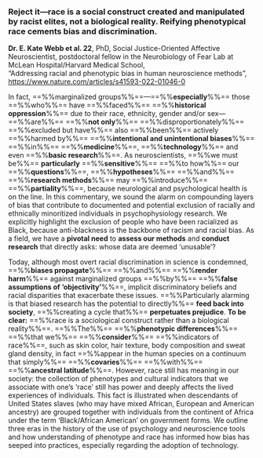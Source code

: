 ### Reject it—race is a social construct created and manipulated by racist elites, not a biological reality. Reifying phenotypical race cements bias and discrimination.

**Dr. E. Kate Webb et al. 22**, PhD, Social Justice-Oriented Affective Neuroscientist, postdoctoral fellow in the Neurobiology of Fear Lab at McLean Hospital/Harvard Medical School,  
“Addressing racial and phenotypic bias in human neuroscience methods”,  
<https://www.nature.com/articles/s41593-022-01046-0>

In fact, ==%%marginalized groups%%==—==%%**especially**%%== those ==%%who%%== have ==%%faced%%== ==%%**historical oppression**%%== due to their race, ethnicity, gender and/or sex—==%%are%%== ==%%**not only**%%== ==%%disproportionately%%== ==%%excluded but have%%== also ==%%been%%== actively ==%%harmed by%%== ==%%**intentional and unintentional biases**%%== ==%%in%%== ==%%**medicine**%%==, ==%%**technology**%%== and even ==%%**basic research**%%==. As neuroscientists, ==%%we must be%%== **particularly** ==%%**sensitive**%%== ==%%to how%%== our ==%%**questions**%%==, ==%%**hypotheses**%%== ==%%and%%== ==%%**research methods**%%== may ==%%introduce%%== ==%%**partiality**%%==, because neurological and psychological health is on the line. In this commentary, we sound the alarm on compounding layers of bias that contribute to documented and potential exclusion of racially and ethnically minoritized individuals in psychophysiology research. We explicitly highlight the exclusion of people who have been racialized as Black, because anti-blackness is the backbone of racism and racial bias. As a field, we have a **pivotal need** to **assess our methods** and **conduct research** that directly asks: whose data are deemed ‘unusable’?

Today, although most overt racial discrimination in science is condemned, ==%%**biases propagate**%%== ==%%and%%== ==%%**render harm**%%== against marginalized groups ==%%by%%== ==%%**false assumptions of ‘objectivity’**%%==, implicit discriminatory beliefs and racial disparities that exacerbate these issues. ==%%Particularly alarming is that biased research has the potential to directly%%== **feed back into society**, ==%%creating a cycle that%%== **perpetuates prejudice**. **To be clear:** ==%%race is a sociological construct rather than a biological reality%%==. ==%%The%%== ==%%**phenotypic differences**%%== ==%%that we%%== ==%%**consider**%%== ==%%indicators of race%%==, such as skin color, hair texture, body composition and sweat gland density, in fact ==%%appear in the human species on a continuum that simply%%== ==%%**covaries**%%== ==%%with%%== ==%%**ancestral latitude**%%==. However, race still has meaning in our society: the collection of phenotypes and cultural indicators that we associate with one’s ‘race’ still has power and deeply affects the lived experiences of individuals. This fact is illustrated when descendants of United States slaves (who may have mixed African, European and American ancestry) are grouped together with individuals from the continent of Africa under the term ‘Black/African American’ on government forms. We outline three eras in the history of the use of psychology and neuroscience tools and how understanding of phenotype and race has informed how bias has seeped into practices, especially regarding the adoption of technology.
